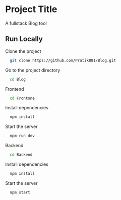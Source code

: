 # Project Title

A fullstack Blog tool

## Run Locally

Clone the project

```bash
  git clone https://github.com/Pratik881/Blog.git
```

Go to the project directory

```bash
  cd Blog 
```
Frontend
```bash
  cd Frontone
```

Install dependencies

```bash
  npm install
```

Start the server

```bash
  npm run dev
```
Backend
```bash
  cd Backend
```

Install dependencies

```bash
  npm install
```

Start the server

```bash
  npm start
```

